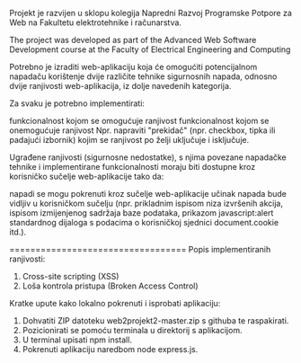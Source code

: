 Projekt je razvijen u sklopu kolegija Napredni Razvoj Programske Potpore za Web na Fakultetu elektrotehnike i računarstva.

The project was developed as part of the Advanced Web Software Development course at the Faculty of Electrical Engineering and Computing


Potrebno je izraditi web-aplikaciju koja će omogućiti potencijalnom napadaču korištenje dvije različite tehnike sigurnosnih napada, odnosno dvije ranjivosti web-aplikacija, iz dolje navedenih kategorija.

Za svaku je potrebno implementirati:

funkcionalnost kojom se omogućuje ranjivost
funkcionalnost kojom se onemogućuje ranjivost
Npr. napraviti "prekidač" (npr. checkbox, tipka ili padajući izbornik) kojim se ranjivost po želji uključuje i isključuje.

Ugrađene ranjivosti (sigurnosne nedostatke), s njima povezane napadačke tehnike i implementirane funkcionalnosti moraju biti dostupne kroz korisničko sučelje web-aplikacije tako da:

napadi se mogu pokrenuti kroz sučelje web-aplikacije
učinak napada bude vidljiv u korisničkom sučelju (npr. prikladnim ispisom niza izvršenih akcija, ispisom izmijenjenog sadržaja baze podataka, prikazom javascript:alert standardnog dijaloga s podacima o korisničkoj sjednici document.cookie itd.).

==================================
Popis implementiranih ranjivosti:

1. Cross-site scripting (XSS) 
2. Loša kontrola pristupa (Broken Access Control)

Kratke upute kako lokalno pokrenuti i isprobati aplikaciju:

1. Dohvatiti ZIP datoteku web2projekt2-master.zip s githuba te raspakirati.
2. Pozicionirati se pomoću terminala u direktorij s aplikacijom.
3. U terminal upisati npm install.
4. Pokrenuti aplikaciju naredbom node express.js.
